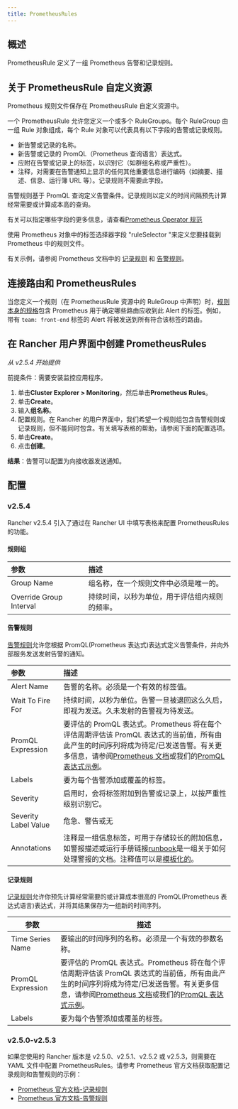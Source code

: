 ```yaml
---
title: PrometheusRules
---
```


## 概述

PrometheusRule 定义了一组 Prometheus 告警和记录规则。

## 关于 PrometheusRule 自定义资源

Prometheus 规则文件保存在 PrometheusRule 自定义资源中。

一个 PrometheusRule 允许您定义一个或多个 RuleGroups。每个 RuleGroup 由一组 Rule 对象组成，每个 Rule 对象可以代表具有以下字段的告警或记录规则。

- 新告警或记录的名称。
- 新告警或记录的 PromQL（Prometheus 查询语言）表达式。
- 应附在告警或记录上的标签，以识别它（如群组名称或严重性）。
- 注释，对需要在告警通知上显示的任何其他重要信息进行编码（如摘要、描述、信息、运行簿 URL 等）。记录规则不需要此字段。

告警规则基于 PromQL 查询定义告警条件。记录规则以定义的时间间隔预先计算经常需要或计算成本高的查询。

有关可以指定哪些字段的更多信息，请查看[Prometheus Operator 规范](https://github.com/prometheus-operator/prometheus-operator/blob/master/Documentation/api.md#prometheusrulespec)

使用 Prometheus 对象中的标签选择器字段 "ruleSelector "来定义您要挂载到 Prometheus 中的规则文件。

有关示例，请参阅 Prometheus 文档中的 [记录规则](https://prometheus.io/docs/prometheus/latest/configuration/recording_rules/) 和 [告警规则](https://prometheus.io/docs/prometheus/latest/configuration/alerting_rules/)。

## 连接路由和 PrometheusRules

当您定义一个规则（在 PrometheusRule 资源中的 RuleGroup 中声明）时，[规则本身的规格](https://github.com/prometheus-operator/prometheus-operator/blob/master/Documentation/api.md#rule)包含 Prometheus 用于确定哪些路由应收到此 Alert 的标签。例如，带有 `team: front-end` 标签的 Alert 将被发送到所有符合该标签的路由。

## 在 Rancher 用户界面中创建 PrometheusRules

_从 v2.5.4 开始提供_

前提条件：需要安装监控应用程序。

1. 单击**Cluster Explorer > Monitoring**，然后单击**Prometheus Rules**。
1. 单击**Create**。
1. 输入**组名称**。
1. 配置规则。在 Rancher 的用户界面中，我们希望一个规则组包含告警规则或记录规则，但不能同时包含。有关填写表格的帮助，请参阅下面的配置选项。
1. 单击**Create**。
1. 点击**创建**。

**结果**：告警可以配置为向接收器发送通知。

## 配置

### v2.5.4

Rancher v2.5.4 引入了通过在 Rancher UI 中填写表格来配置 PrometheusRules 的功能。

#### 规则组

| 参数                    | 描述                                           |
| :---------------------- | :--------------------------------------------- |
| Group Name              | 组名称，在一个规则文件中必须是唯一的。         |
| Override Group Interval | 持续时间，以秒为单位，用于评估组内规则的频率。 |

#### 告警规则

[告警规则](https://prometheus.io/docs/prometheus/latest/configuration/alerting_rules/)允许您根据 PromQL(Prometheus 表达式)表达式定义告警条件，并向外部服务发送发射告警的通知。

| 参数                 | 描述                                                                                                                                                                                                                                                                                                                                    |
| :------------------- | :-------------------------------------------------------------------------------------------------------------------------------------------------------------------------------------------------------------------------------------------------------------------------------------------------------------------------------------- |
| Alert Name           | 告警的名称。必须是一个有效的标签值。                                                                                                                                                                                                                                                                                                    |
| Wait To Fire For     | 持续时间，以秒为单位。告警一旦被退回这么久后，即视为发送。久未发射的告警视为待发送。                                                                                                                                                                                                                                                    |
| PromQL Expression    | 要评估的 PromQL 表达式。Prometheus 将在每个评估周期评估该 PromQL 表达式的当前值，所有由此产生的时间序列将成为待定/已发送告警。有关更多信息，请参阅[Prometheus 文档](https://prometheus.io/docs/prometheus/latest/querying/basics/)或我们的[PromQL 表达式示例](/docs/rancher2/monitoring-alerting/2.5/configuration/expression/_index)。 |
| Labels               | 要为每个告警添加或覆盖的标签。                                                                                                                                                                                                                                                                                                          |
| Severity             | 启用时，会将标签附加到告警或记录上，以按严重性级别识别它。                                                                                                                                                                                                                                                                              |
| Severity Label Value | 危急、警告或无                                                                                                                                                                                                                                                                                                                          |
| Annotations          | 注释是一组信息标签，可用于存储较长的附加信息，如警报描述或运行手册链接[runbook](https://en.wikipedia.org/wiki/Runbook)是一组关于如何处理警报的文档。注释值可以是[模板化的](https://prometheus.io/docs/prometheus/latest/configuration/alerting_rules/#templating)。                                                                     |

#### 记录规则

[记录规则](https://prometheus.io/docs/prometheus/latest/configuration/recording_rules/#recording-rules)允许你预先计算经常需要的或计算成本很高的 PromQL(Prometheus 表达式语言)表达式，并将其结果保存为一组新的时间序列。

| 参数              | 描述                                                                                                                                                                                                                                                                                                                                    |
| ----------------- | --------------------------------------------------------------------------------------------------------------------------------------------------------------------------------------------------------------------------------------------------------------------------------------------------------------------------------------- |
| Time Series Name  | 要输出的时间序列的名称。必须是一个有效的参数名称。                                                                                                                                                                                                                                                                                      |
| PromQL Expression | 要评估的 PromQL 表达式。Prometheus 将在每个评估周期评估该 PromQL 表达式的当前值，所有由此产生的时间序列将成为待定/已发送告警。有关更多信息，请参阅[Prometheus 文档](https://prometheus.io/docs/prometheus/latest/querying/basics/)或我们的[PromQL 表达式示例](/docs/rancher2/monitoring-alerting/2.5/configuration/expression/_index)。 |
| Labels            | 要为每个告警添加或覆盖的标签。                                                                                                                                                                                                                                                                                                          |

### v2.5.0-v2.5.3

如果您使用的 Rancher 版本是 v2.5.0、v2.5.1、v2.5.2 或 v2.5.3，则需要在 YAML 文件中配置 PrometheusRules。请参考 Prometheus 官方文档获取配置记录规则和告警规则的示例：

- [Prometheus 官方文档-记录规则](https://prometheus.io/docs/prometheus/latest/configuration/recording_rules/)
- [Prometheus 官方文档-告警规则](https://prometheus.io/docs/prometheus/latest/configuration/alerting_rules/)
